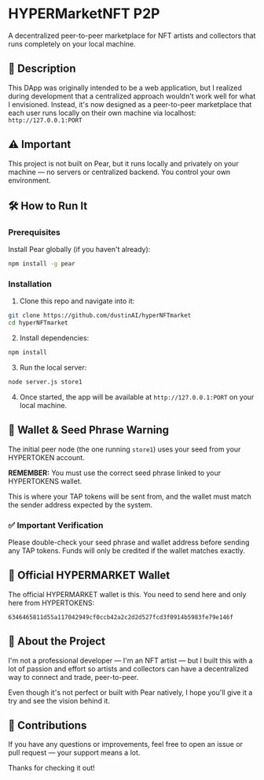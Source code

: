 # HYPERMarketNFT P2P

A decentralized peer-to-peer marketplace for NFT artists and collectors that runs completely on your local machine.

## 📖 Description

This DApp was originally intended to be a web application, but I realized during development that a centralized approach wouldn't work well for what I envisioned. Instead, it's now designed as a peer-to-peer marketplace that each user runs locally on their own machine via localhost: `http://127.0.0.1:PORT`

## ⚠️ Important

This project is not built on Pear, but it runs locally and privately on your machine — no servers or centralized backend. You control your own environment.

## 🛠️ How to Run It

### Prerequisites

Install Pear globally (if you haven't already):
```bash
npm install -g pear
```

### Installation

1. Clone this repo and navigate into it:
```bash
git clone https://github.com/dustinAI/hyperNFTmarket
cd hyperNFTmarket
```

2. Install dependencies:
```bash
npm install
```

3. Run the local server:
```bash
node server.js store1
```

4. Once started, the app will be available at `http://127.0.0.1:PORT` on your local machine.

## 🔐 Wallet & Seed Phrase Warning

The initial peer node (the one running `store1`) uses your seed from your HYPERTOKEN account.

**REMEMBER:** You must use the correct seed phrase linked to your HYPERTOKENS wallet.

This is where your TAP tokens will be sent from, and the wallet must match the sender address expected by the system.

### ✅ Important Verification

Please double-check your seed phrase and wallet address before sending any TAP tokens. Funds will only be credited if the wallet matches exactly.

## 🎯 Official HYPERMARKET Wallet

The official HYPERMARKET wallet is this. You need to send here and only here from HYPERTOKENS:

```
6346465811d55a117042949cf0ccb42a2c2d2d527fcd3f0914b5983fe79e146f
```

## 🎨 About the Project

I'm not a professional developer — I'm an NFT artist — but I built this with a lot of passion and effort so artists and collectors can have a decentralized way to connect and trade, peer-to-peer.

Even though it's not perfect or built with Pear natively, I hope you'll give it a try and see the vision behind it.

## 🤝 Contributions

If you have any questions or improvements, feel free to open an issue or pull request — your support means a lot.

Thanks for checking it out!

